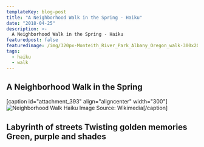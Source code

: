 ```yaml
---
templateKey: blog-post
title: "A Neighborhood Walk in the Spring - Haiku"
date: "2018-04-25"
description: >-
  A Neighborhood Walk in the Spring - Haiku
featuredpost: false
featuredimage: /img/320px-Monteith_River_Park_Albany_Oregon_walk-300x201.jpg
tags:
  - haiku
  - walk
---
```


## A Neighborhood Walk in the Spring

\[caption id="attachment\_393" align="aligncenter" width="300"\]![Neighborhood Walk Haiku](https://stefantesoi.com/wp-content/uploads/2018/04/320px-Monteith_River_Park_Albany_Oregon_walk-300x201.jpg) Image Source: Wikimedia\[/caption\]

## Labyrinth of streets Twisting golden memories Green, purple and shades

